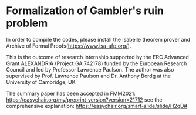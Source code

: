 # Formalization of Gambler's ruin problem
In order to compile the codes, please install the Isabelle theorem prover and Archive of Formal Proofs(https://www.isa-afp.org/).

This is the outcome of research internship supported by the ERC Advanced Grant ALEXANDRIA (Project GA 742178) funded by the
European Research Council and led by Professor Lawrence Paulson. The author was also supervised by Prof.
Lawrence Paulson and Dr. Anthony Bordg at the University of Cambridge, UK

The summary paper has been accepted in FMM2021: https://easychair.org/my/preprint_version?version=21712
see the comprehensive explanation: https://easychair.org/smart-slide/slide/H2qD#
